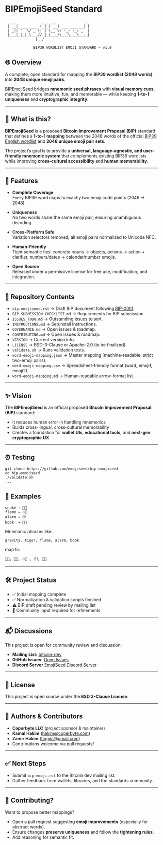 # BIPEmojiSeed Standard

```
  ___            _ _ ___             _ 
 | __|_ __  ___ (_|_) __| ___ ___ __| |
 | _|| '  \/ _ \| | \__ \/ -_) -_) _` |
 |___|_|_|_\___// |_|___/\___\___\__,_|
              |__/                     
              
             BIP39 WORDLIST EMOJI STANDARD — v1.0
```

## 🌐 Overview

A complete, open standard for mapping the **BIP39 wordlist (2048 words)** into **2048 unique emoji pairs**.

BIPEmojiSeed bridges **mnemonic seed phrases** with **visual memory cues**, making them more intuitive, fun, and memorable — while keeping **1-to-1 uniqueness** and **cryptographic integrity**.

---

## 🤔 What is this?

**BIPEmojiSeed** is a proposed **Bitcoin Improvement Proposal (BIP)** standard that defines a **1-to-1 mapping** between the 2048 words of the official [BIP39 English wordlist](https://github.com/bitcoin/bips/blob/master/bip-0039/english.txt) and **2048 unique emoji pair sets**.

The project’s goal is to provide a **universal, language-agnostic, and user-friendly mnemonic system** that complements existing BIP39 wordlists while improving **cross-cultural accessibility** and **human memorability**.

---

## 🚀 Features

- **Complete Coverage**  
  Every BIP39 word maps to exactly two emoji code points (2048 → 2048).
  
- **Uniqueness**  
  No two words share the same emoji pair, ensuring unambiguous decoding.

- **Cross-Platform Safe**  
  Variation selectors removed; all emoji pairs normalized to Unicode NFC.

- **Human-Friendly**  
  Tight semantic ties: concrete nouns → objects, actions → action + clarifier, numbers/dates → calendar/number emojis.

- **Open Source**  
  Released under a permissive license for free use, modification, and integration.

---

## 📂 Repository Contents

- `bip-emojiseed.rst` → Draft BIP document following [BIP-0001](https://github.com/bitcoin/bips/blob/master/bip-0001.mediawiki).
- `BIP_SUBMISSION_CHECKLIST.md` → Requirements for BIP submission.
- `ISSUES_TODO.md` → Outstanding issues to sort.     
- `INSTRUCTIONS.md` → Setunstall instructions.
- `GOVERNANCE.md` → Open issues & roadmap.  
- `CONTRIBUTING.md` → Open issues & roadmap.  
- `VERSION` → Current version info.
- `LICENSE` → BSD-3-Clause or Apache-2.0 (to be finalized).
- `validate.sh` → Runs validation tests.
- `word-emoji-mapping.json` → Master mapping (machine-readable, strict two-emoji pairs).  
- `word-emoji-mapping.csv` → Spreadsheet-friendly format (word, emoji1, emoji2).  
- `word-emoji-mapping.md` → Human-readable arrow-format list.
---

## ✨ Vision

The **BIPEmojiSeed** is an official proposed **Bitcoin Improvement Proposal (BIP)** standard:

- It reduces human error in handling mnemonics
- Builds cross-lingual, cross-cultural memorability
- Creates a foundation for **wallet UIs**, **educational tools**, and **next-gen cryptographic UX**

---

## ⏰ Testing

```
git clone https://github.com/emojiseed/bip-emojiseed
cd bip-emojiseed
./validate.sh
...
```

## 📜 Examples

```
snake → 🐍🐍
flame → 🔥💨
alarm → ⏰❗
book  → 📖📖
```

Mnemonic phrases like:

```
gravity, tiger, flame, alarm, book

```

map to:

```
🌌🌌, 🐯🐯, 🔥💨 , ⏰❗, 📖📖

```

---

## 🛠️ Project Status

- ✅ Initial mapping complete  
- ✅ Normalization & validation scripts finished  
- ⚠️ BIP draft pending review by mailing list  
- 📣 Community input required for refinements  

---

## 📬 Discussions

This project is open for community review and discussion:

- **Mailing List:** [bitcoin-dev](https://lists.linuxfoundation.org/mailman/listinfo/bitcoin-dev)
- **GitHub Issues:** [Open Issues](https://github.com/emojiseed/bip-emojiseeds/issues)
- **Discord Server** [EmojiSeed Discord Server](https://discord.com/channels/1422040199872905357/1422040200539803810)

---

## 📖 License

This project is open source under the **BSD 3-Clause License**.

---

## 👤 Authors & Contributors

- **Coperbyte LLC** (project sponsor & maintainer)
- **Kamal Hakim** (<hakim@coperbyte.com>)
- **Zamir Hakim** (<tingea@gmail.com>)
- Contributions welcome via pull requests!

---

## ✅ Next Steps

- Submit `bip-emoji.rst` to the Bitcoin dev mailing list.  
- Gather feedback from wallets, libraries, and the standards community.

--- 

## 🤝 Contributing?

Want to propose better mappings?

- Open a pull request suggesting **emoji improvements** (especially for abstract words).
- Ensure changes **preserve uniqueness** and follow the **tightening rules**.
- Add reasoning for semantic fit.

